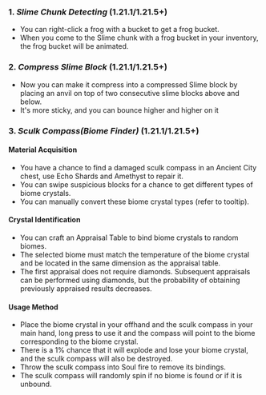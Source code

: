 ### **1.** *Slime Chunk Detecting*  (1.21.1/1.21.5+)
* You can right-click a frog with a bucket to get a frog bucket.
* When you come to the Slime chunk with a frog bucket in your inventory, the frog bucket will be animated.

### **2.** *Compress Slime Block*  (1.21.1/1.21.5+)
* Now you can make it compress into a compressed Slime block by placing an anvil on top of two consecutive slime blocks above and below.
* It's more sticky, and you can bounce higher and higher on it

### **3.** *Sculk Compass(Biome Finder)*  (1.21.1/1.21.5+)

#### Material Acquisition
* You have a chance to find a damaged sculk compass in an Ancient City chest, use Echo Shards and Amethyst to repair it.
* You can swipe suspicious blocks for a chance to get different types of biome crystals.
* You can manually convert these biome crystal types (refer to tooltip).

#### Crystal Identification
* You can craft an Appraisal Table to bind biome crystals to random biomes.
* The selected biome must match the temperature of the biome crystal and be located in the same dimension as the appraisal table.
* The first appraisal does not require diamonds. Subsequent appraisals can be performed using diamonds, but the probability of obtaining previously appraised results decreases.

#### Usage Method
* Place the biome crystal in your offhand and the sculk compass in your main hand, long press to use it and the compass will point to the biome corresponding to the biome crystal.
* There is a 1% chance that it will explode and lose your biome crystal, and the sculk compass will also be destroyed.
* Throw the sculk compass into Soul fire to remove its bindings.
* The sculk compass will randomly spin if no biome is found or if it is unbound.
